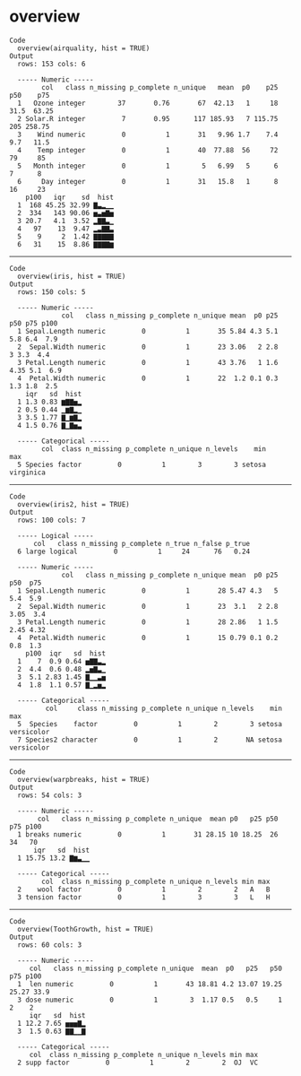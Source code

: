 # overview

    Code
      overview(airquality, hist = TRUE)
    Output
      rows: 153 cols: 6 
      
      ----- Numeric -----
            col   class n_missing p_complete n_unique   mean  p0    p25  p50    p75
      1   Ozone integer        37       0.76       67  42.13   1     18 31.5  63.25
      2 Solar.R integer         7       0.95      117 185.93   7 115.75  205 258.75
      3    Wind numeric         0          1       31   9.96 1.7    7.4  9.7   11.5
      4    Temp integer         0          1       40  77.88  56     72   79     85
      5   Month integer         0          1        5   6.99   5      6    7      8
      6     Day integer         0          1       31   15.8   1      8   16     23
        p100   iqr    sd  hist
      1  168 45.25 32.99 ▇▃▂▁▁
      2  334   143 90.06 ▅▃▅▇▅
      3 20.7   4.1  3.52 ▂▇▇▃▁
      4   97    13  9.47 ▂▃▇▇▃
      5    9     2  1.42 ▇▇▇▇▇
      6   31    15  8.86 ▇▇▇▇▆

---

    Code
      overview(iris, hist = TRUE)
    Output
      rows: 150 cols: 5 
      
      ----- Numeric -----
                 col   class n_missing p_complete n_unique mean  p0 p25  p50 p75 p100
      1 Sepal.Length numeric         0          1       35 5.84 4.3 5.1  5.8 6.4  7.9
      2  Sepal.Width numeric         0          1       23 3.06   2 2.8    3 3.3  4.4
      3 Petal.Length numeric         0          1       43 3.76   1 1.6 4.35 5.1  6.9
      4  Petal.Width numeric         0          1       22  1.2 0.1 0.3  1.3 1.8  2.5
        iqr   sd  hist
      1 1.3 0.83 ▆▇▇▅▂
      2 0.5 0.44 ▁▆▇▂▁
      3 3.5 1.77 ▇▁▆▇▂
      4 1.5 0.76 ▇▁▇▅▃
      
      ----- Categorical -----
            col  class n_missing p_complete n_unique n_levels    min       max
      5 Species factor         0          1        3        3 setosa virginica

---

    Code
      overview(iris2, hist = TRUE)
    Output
      rows: 100 cols: 7 
      
      ----- Logical -----
          col   class n_missing p_complete n_true n_false p_true
      6 large logical         0          1     24      76   0.24
      
      ----- Numeric -----
                 col   class n_missing p_complete n_unique mean  p0 p25  p50  p75
      1 Sepal.Length numeric         0          1       28 5.47 4.3   5  5.4  5.9
      2  Sepal.Width numeric         0          1       23  3.1   2 2.8 3.05  3.4
      3 Petal.Length numeric         0          1       28 2.86   1 1.5 2.45 4.32
      4  Petal.Width numeric         0          1       15 0.79 0.1 0.2  0.8  1.3
        p100  iqr   sd  hist
      1    7  0.9 0.64 ▅▇▇▃▂
      2  4.4  0.6 0.48 ▂▅▇▃▁
      3  5.1 2.83 1.45 ▇▁▁▃▅
      4  1.8  1.1 0.57 ▇▁▂▅▂
      
      ----- Categorical -----
             col     class n_missing p_complete n_unique n_levels    min        max
      5  Species    factor         0          1        2        3 setosa versicolor
      7 Species2 character         0          1        2       NA setosa versicolor

---

    Code
      overview(warpbreaks, hist = TRUE)
    Output
      rows: 54 cols: 3 
      
      ----- Numeric -----
           col   class n_missing p_complete n_unique  mean p0   p25 p50 p75 p100
      1 breaks numeric         0          1       31 28.15 10 18.25  26  34   70
          iqr   sd  hist
      1 15.75 13.2 ▇▆▃▁▁
      
      ----- Categorical -----
            col  class n_missing p_complete n_unique n_levels min max
      2    wool factor         0          1        2        2   A   B
      3 tension factor         0          1        3        3   L   H

---

    Code
      overview(ToothGrowth, hist = TRUE)
    Output
      rows: 60 cols: 3 
      
      ----- Numeric -----
         col   class n_missing p_complete n_unique  mean  p0   p25   p50   p75 p100
      1  len numeric         0          1       43 18.81 4.2 13.07 19.25 25.27 33.9
      3 dose numeric         0          1        3  1.17 0.5   0.5     1     2    2
         iqr   sd  hist
      1 12.2 7.65 ▅▅▅▇▂
      3  1.5 0.63 ▇▇▁▁▇
      
      ----- Categorical -----
         col  class n_missing p_complete n_unique n_levels min max
      2 supp factor         0          1        2        2  OJ  VC

